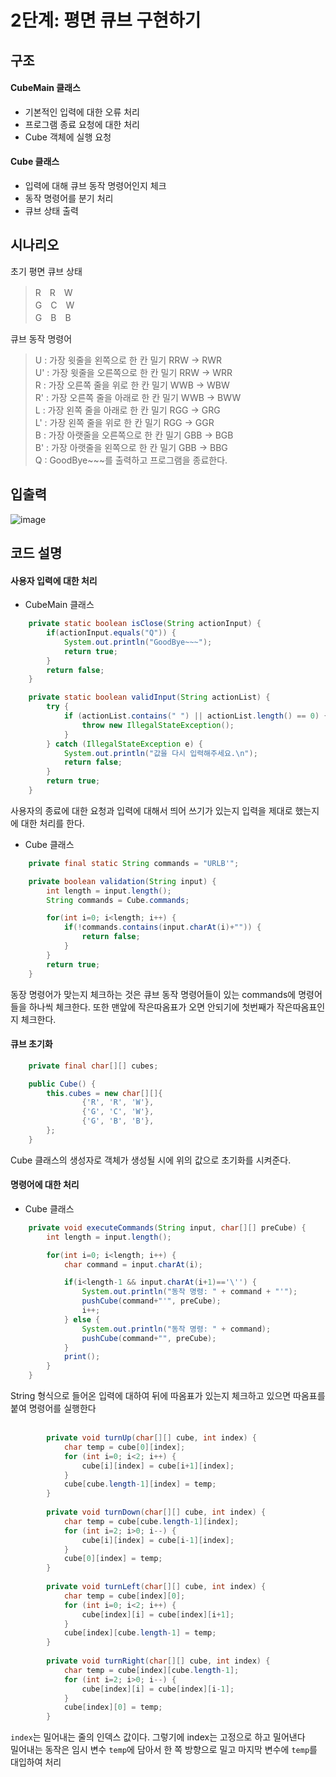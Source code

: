 # 2단계: 평면 큐브 구현하기

## 구조
#### CubeMain 클래스
* 기본적인 입력에 대한 오류 처리
* 프로그램 종료 요청에 대한 처리
* Cube 객체에 실행 요청
#### Cube 클래스
* 입력에 대해 큐브 동작 명령어인지 체크
* 동작 명령어를 분기 처리
* 큐브 상태 출력

## 시나리오
초기 평면 큐브 상태
> R　R　W <br>
> G　C　W <br>
> G　B　B <br>

큐브 동작 명령어
> U     : 가장 윗줄을 왼쪽으로 한 칸 밀기 RRW -> RWR <br>
> U'    : 가장 윗줄을 오른쪽으로 한 칸 밀기 RRW -> WRR <br>
> R     : 가장 오른쪽 줄을 위로 한 칸 밀기 WWB -> WBW <br>
> R'    : 가장 오른쪽 줄을 아래로 한 칸 밀기 WWB -> BWW <br>
> L     : 가장 왼쪽 줄을 아래로 한 칸 밀기 RGG -> GRG <br>
> L'    : 가장 왼쪽 줄을 위로 한 칸 밀기 RGG -> GGR <br>
> B     : 가장 아랫줄을 오른쪽으로 한 칸 밀기 GBB -> BGB <br>
> B'    : 가장 아랫줄을 왼쪽으로 한 칸 밀기 GBB -> BBG <br>
> Q     : GoodBye~~~를 출력하고 프로그램을 종료한다. <br>

## 입출력
![image](https://user-images.githubusercontent.com/50695027/102006149-3332f900-3d62-11eb-89ec-da5fa741d2bd.PNG)

## 코드 설명
#### 사용자 입력에 대한 처리
* CubeMain 클래스
```java
    private static boolean isClose(String actionInput) {
        if(actionInput.equals("Q")) {
            System.out.println("GoodBye~~~");
            return true;
        }
        return false;
    }

    private static boolean validInput(String actionList) {
        try {
            if (actionList.contains(" ") || actionList.length() == 0) {
                throw new IllegalStateException();
            }
        } catch (IllegalStateException e) {
            System.out.println("값을 다시 입력해주세요.\n");
            return false;
        }
        return true;
    }
```
사용자의 종료에 대한 요청과 입력에 대해서 띄어 쓰기가 있는지 입력을 제대로 했는지에 대한 처리를 한다.
* Cube 클래스
```java
    private final static String commands = "URLB'";

    private boolean validation(String input) {
        int length = input.length();
        String commands = Cube.commands;

        for(int i=0; i<length; i++) {
            if(!commands.contains(input.charAt(i)+"")) {
                return false;
            }
        }
        return true;
    }
```
동장 명령어가 맞는지 체크하는 것은 큐브 동작 명령어들이 있는 commands에 명령어들을 하나씩 체크한다. 또한 맨앞에 작은따옴표가 오면 안되기에
첫번째가 작은따옴표인지 체크한다.
#### 큐브 초기화
```java
    private final char[][] cubes;

    public Cube() {
        this.cubes = new char[][]{
                {'R', 'R', 'W'},
                {'G', 'C', 'W'},
                {'G', 'B', 'B'},
        };
    }
```
Cube 클래스의 생성자로 객체가 생성될 시에 위의 값으로 초기화를 시켜준다.

#### 명령어에 대한 처리
* Cube 클래스
```java
    private void executeCommands(String input, char[][] preCube) {
        int length = input.length();

        for(int i=0; i<length; i++) {
            char command = input.charAt(i);

            if(i<length-1 && input.charAt(i+1)=='\'') {
                System.out.println("동작 명령: " + command + "'");
                pushCube(command+"'", preCube);
                i++;
            } else {
                System.out.println("동작 명령: " + command);
                pushCube(command+"", preCube);
            }
            print();
        }
    }
```
String 형식으로 들어온 입력에 대하여 뒤에 따옴표가 있는지 체크하고 있으면 따옴표를 붙여 명령어를 실행한다 <br>
<br>

```java
        private void turnUp(char[][] cube, int index) {
            char temp = cube[0][index];
            for (int i=0; i<2; i++) {
                cube[i][index] = cube[i+1][index];
            }
            cube[cube.length-1][index] = temp;
        }
    
        private void turnDown(char[][] cube, int index) {
            char temp = cube[cube.length-1][index];
            for (int i=2; i>0; i--) {
                cube[i][index] = cube[i-1][index];
            }
            cube[0][index] = temp;
        }
    
        private void turnLeft(char[][] cube, int index) {
            char temp = cube[index][0];
            for (int i=0; i<2; i++) {
                cube[index][i] = cube[index][i+1];
            }
            cube[index][cube.length-1] = temp;
        }
    
        private void turnRight(char[][] cube, int index) {
            char temp = cube[index][cube.length-1];
            for (int i=2; i>0; i--) {
                cube[index][i] = cube[index][i-1];
            }
            cube[index][0] = temp;
        }
```
`index`는 밀어내는 줄의 인덱스 값이다. 그렇기에 index는 고정으로 하고 밀어낸다<br>
밀어내는 동작은 임시 변수 `temp`에 담아서 한 쪽 방향으로 밀고 마지막 변수에 `temp`를 대입하여 처리